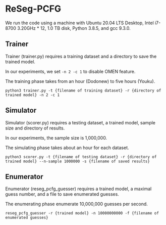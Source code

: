 ReSeg-PCFG
=====

We run the code using a machine with Ubuntu 20.04 LTS Desktop, Intel i7-8700 3.20GHz * 12, 1.0 TB disk, Python 3.8.5,
and gcc 9.3.0.

Trainer
----
Trainer (trainer.py) requires a training dataset and a directory to save the trained model.

In our experiments, we set `-n 2 -c 1` to disable OMEN feature.

The training phase takes from an hour (Dodonew) to five hours (Youku).

```shell
python3 trainer.py -t {filename of training dataset} -r {directory of trained model} -n 2 -c 1
```

Simulator
----
Simulator (scorer.py) requires a testing dataset, a trained model, sample size and directory of results.

In our experiments, the sample size is 1,000,000.

The simulating phase takes about an hour for each dataset.

```shell
python3 scorer.py -t {filename of testing dataset} -r {directory of trained model} --n-sample 1000000 -s {filename of saved results}
```

Enumerator
----
Enumerator (reseg_pcfg_guesser) requires a trained model, a maximal guess number, and a file to save enumerated guesses.

The enumerating phase enumerate 10,000,000 guesses per second.

```shell
reseg_pcfg_guesser -r {trained model} -n 10000000000 -f {filename of enumerated guesses}
```